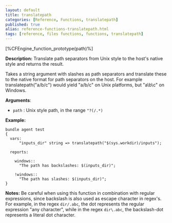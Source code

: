 ```yaml
---
layout: default
title: translatepath
categories: [Reference, Functions, translatepath]
published: true
alias: reference-functions-translatepath.html
tags: [reference, files functions, functions, translatepath]
---
```


[%CFEngine_function_prototype(path)%]

**Description:** Translate path separators from Unix style to the host's 
native style and returns the result.

Takes a string argument with slashes as path separators and translate
these to the native format for path separators on the host. For example
translatepath("a/b/c") would yield "a/b/c" on Unix platforms, but
"a\\b\\c" on Windows.

**Arguments**:

* `path` : Unix style path, in the range `"?(/.*)`

**Example:**

```cf3
bundle agent test
{
  vars:
      "inputs_dir" string => translatepath("$(sys.workdir)/inputs");

  reports:

    windows::
      "The path has backslashes: $(inputs_dir)";

    !windows::
      "The path has slashes: $(inputs_dir)";
}
```

**Notes:** Be careful when using this function in combination with regular
expressions, since backslash is also used as escape character in
regex's. For example, in the regex `dir/.abc`, the dot represents the
regular expression "any character", while in the regex `dir\.abc`, the
backslash-dot represents a literal dot character.
